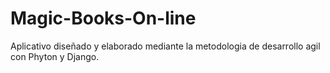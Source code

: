 Magic-Books-On-line
===================

Aplicativo diseñado y elaborado mediante la metodologia de desarrollo agil con Phyton y Django.




